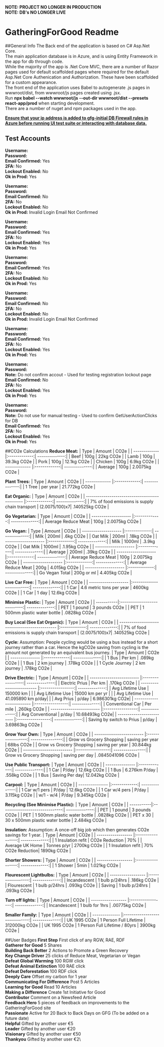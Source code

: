**NOTE: PROJECT NO LONGER IN PRODUCTION**\
**NOTE: DB's NO LONGER LIVE**

# GatheringForGood Readme

##General Info
The Back end of the application is based on C# Asp.Net Core.\
The main application database is in Azure, and is using Entity Framework in the app for db through code.\
While the majority of the app is .Net Core MVC, there are a number of Razor pages used for default scaffolded pages where required for the default Asp.Net Core Authenication and Authorization. These have been scaffolded for a custom appearance.\
The front end of the application uses Babel to autogenerate .js pages in wwwroot/dist, from wwwroot/js pages created using .jsx.\
Run **npx babel --watch wwwroot/js --out-dir wwwroot/dist --presets react-app/prod** when starting development.\
There are a number of nuget and npm packages used in the app.

<u>**Ensure that your ip address is added to gfg-initial DB Firewall rules in Azure before running UI test suite or interacting with database data.**</u>

## Test Accounts
**Username:** \
**Password:** \
**Email Confirmed:** Yes\
**2FA:** No\
**Lockout Enabled:** No\
**Ok in Prod:** Yes

**Username:** \
**Password:** \
**Email Confirmed:** No\
**2FA:** No\
**Lockout Enabled:** No\
**Ok in Prod:** Invalid Login Email Not Confirmed

**Username:** \
**Password:** \
**Email Confirmed:** Yes\
**2FA:** No\
**Lockout Enabled:** Yes\
**Ok in Prod:** Yes

**Username:** \
**Password:** \
**Email Confirmed:** Yes\
**2FA:** No\
**Lockout Enabled:** No\
**Ok in Prod:** Yes

**Username:** \
**Password:** \
**Email Confirmed:** No\
**2FA:** No\
**Lockout Enabled:** No\
**Ok in Prod:** Invalid Login Email Not Confirmed

**Username:** \
**Password:** \
**Email Confirmed:** Yes\
**2FA:** No\
**Lockout Enabled:** Yes\
**Ok in Prod:** Yes

**Username:** \
**Password:** \
**Note:** Do not confirm accout - Used for testing registration lockout page\
**Email Confirmed:** No\
**2FA:** No\
**Lockout Enabled:** Yes\
**Ok in Prod:** Yes

**Username:** \
**Password:** \
**Note:** Do not use for manual testing - Used to confirm GetUserActionClicks for DB\
**Email Confirmed:** Yes\
**2FA:** No\
**Lockout Enabled:** Yes\
**Ok in Prod:** Yes

##CO2e Calculations
**Reduce Meat:**
| Type          | Amount        | CO2e           |
| ------------- |:-------------:| --------------:|
| Beef          | 100g          | 22kg CO2e      |
| Lamb          | 100g          | 39.3kg CO2e    |
| Pork          | 100g          | 12.1kg CO2e    |
| Chicken       | 100g          | 6.9kg CO2e     |
| ------------- |:-------------:| --------------:|
| Average       | 100g          | 2.0075kg CO2e  |

**Plant Trees:**
| Type          | Amount        | CO2e           |
| ------------- |:-------------:| --------------:|
| 1 Tree        | per year      | 21.772kg CO2e  |

**Eat Organic:**
| Type                                           | Amount        | CO2e           |
| ---------------------------------------------- |:-------------:| --------------:|
| 7% of food emissions is supply chain transport | (2.0075/100)x7| .140525kg CO2e |

**Go Vegetarian:**
| Type                 | Amount        | CO2e           |
| -------------------- |:-------------:| --------------:|
| Average Reduce Meat  | 100g          | 2.0075kg CO2e  |

**Go Vegan:**
| Type                 | Amount        | CO2e           |
| -------------------- |:-------------:| --------------:|
| Milk                 | 200ml         | .6kg CO2e      |
| Oat Milk             | 200ml         | .18kg CO2e     |
| -------------------- |:-------------:| --------------:|
| Milk                 | 1000ml        | .3.9kg CO2e    |
| Oat Milk             | 1000ml        | .1.95kg CO2e   |
| -------------------- |:-------------:| --------------:|
| Average              | 200ml         | .39kg CO2e     |
| -------------------- |:-------------:| --------------:|
| Average Reduce Meat  | 100g          | 2.0075kg CO2e  |
| -------------------- |:-------------:| --------------:|
| Average Reduce Meat  | 200g          | 4.015kg CO2e   |
| -------------------- |:-------------:| --------------:|
| Go Vegan Total       | 200g or ml    | 4.405kg CO2e   |

**Live Car Free:**
| Type                 | Amount                    | CO2e           |
| -------------------- |:-------------------------:| --------------:|
| 1 Car                | 4.6 metric tons per year  | 4600kg CO2e    |
| 1 Car                | 1 day                     | 12.6kg CO2e    |

**Minimise Plastic:**
| Type       | Amount                       | CO2e           |
| -----------|:----------------------------:| --------------:|
| PET        | 1 pound                      | 3 pounds CO2e  |
| PET        | 1 500mm plastic water bottle | .0828kg CO2e   |

**Buy Local (See Eat Organic):**
| Type                                           | Amount        | CO2e           |
| ---------------------------------------------- |:-------------:| --------------:|
| 7% of food emissions is supply chain transport | (2.0075/100)x7| .140525kg CO2e |

**Cycle:**
Assumption: People cycling would be using a bus instead for a short journey rather than a car.
Hence the kgCO2e saving from cycling is the amount not generated by an equivalent bus journey.
| Type            | Amount        | CO2e           |
| --------------- |:-------------:| --------------:|
| 1 Bus           | Per km        | .089kg CO2e    |
| 1 Bus           | 2 km journey  | .178kg CO2e    |
| 1 Cycle Journey | 2 km journey  | .178kg CO2e    |

**Drive Electric:**
| Type                      | Amount            | CO2e           |
| ------------------------- |:-----------------:| --------------:|
| Electric Prius            | Per km            | .170kg CO2e    |
| ------------------------- |:-----------------:| --------------:|
| Avg Lifetime Use          | 150000 km         |                |
| Avg Lifetime Use          | 15000 km per yr   |                |
| Avg Lifetime Use          | 41.095890 km p/day|                |
| Avg Prius                 | p/day             | 6.986301kg CO2e|
| ------------------------- |:-----------------:| --------------:|
| Conventional Car          | Per mile          | .260kg CO2e    |
| ------------------------- |:-----------------:| --------------:|
| Avg Conventional          | p/day             | 10.68493kg CO2e|
| ------------------------- |:-----------------:| --------------:|
| Saving by switch to Prius | p/day             | 3.69863kg CO2e |

**Grow Your Own:**
| Type                      | Amount            | CO2e             |
| ------------------------- |:-----------------:| ----------------:|
| Grow vs Grocery Shopping  | saving per year   | 68lbs CO2e       |
| Grow vs Grocery Shopping  | saving per year   | 30.844kg CO2e    |
| ------------------------- |:-----------------:| ----------------:|
| Grow vs Grocery Shopping  | saving per day    | .0845041096 CO2e |

**Use Public Transport:**
| Type            | Amount        | CO2e           |
| --------------- |:-------------:| --------------:|
| 1 Car           | P/day         | 12.6kg CO2e    |
| 1 Bus           | 6.276km P/day | .558kg CO2e    |
| 1 Bus           | Saving Per day| 12.042kg CO2e  |

**Carpool:**
| Type            | Amount        | CO2e           |
| --------------- |:-------------:| --------------:|
| 1 Car w/1 pers  | P/day         | 12.6kg CO2e    |
| 1 Car w/4 pers  | P/day         | 3.115kg CO2e   |
| w/1 - w/4       | P/day         | 9.345kg CO2e   |

**Recycling (See Minimise Plastic):**
| Type       | Amount                          | CO2e           |
| -----------|:-------------------------------:| --------------:|
| PET        | 1 pound                         | 3 pounds CO2e  |
| PET        | 1 500mm plastic water bottle    | .0828kg CO2e   |
| PET x 30   | 30 x 500mm plastic water bottle | 2.484kg CO2e   |

**Insulation:**
Assumption: A once-off big job which then generates CO2e savings for 1 year.
| Type               | Amount            | CO2e           |
| ------------------ |:-----------------:| --------------:|
| 1 Insulation refit | CO2e Reduction    | 70%            |
| Average UK Home    | Tonnes p/yr       | 2700kg CO2e    |
| 1 Insulation refit | 70% CO2e Reduction| 1890kg CO2e    |

**Shorter Showers:**
| Type               | Amount            | CO2e           |
| ------------------ |:-----------------:| --------------:|
| 1 Shower           | 5min              | 1.021kg CO2e   |

**Flourescent Lightbulbs:**
| Type               | Amount            | CO2e           |
| ------------------ |:-----------------:| --------------:|
| Incandescent       | 1 bulb p/24hrs    | .186kg CO2e    |
| Flourescent        | 1 bulb p/24hrs    | .093kg CO2e    |
| Saving             | 1 bulb p/24hrs    | .093kg CO2e    |

**Turn off lights:**
| Type               | Amount            | CO2e           |
| ------------------ |:-----------------:| --------------:|
| Incandescent       | 1 bulb for 1hrs   | .00775kg CO2e  |

**Smaller Family:**
| Type           | Amount                         | CO2e           |
| -------------- |:------------------------------:| --------------:|
| UK 1995 CO2e   | 1 Person Full Lifetime         | 312000kg CO2e  |
| UK 1995 CO2e   | 1 Person Full Lifetime / 80yrs | 3900kg CO2e  |

##User Badges
**First Step** First click of any RGW, RAE, RDF\
**Gatherer for Good** 5 Shares\
**Building Back Better** 2 Actions to Promote a Green Recovery\
**Key Change Driver** 25 clicks of Reduce Meat, Vegetarian or Vegan\
**Defeat Global Warming** 100 RGW click\
**Defeat Animal Extinction** 100 RAE click\
**Defeat Deforestation** 100 RDF click\
**Deeply Care** Offset my carbon for 1 year\
**Communicating For Difference** Post 5 Articles\
**Learning for Good** Read 10 Articles\
**Making a Difference** Create 1st Initiative for Good\
**Contributor** Comment on a Newsfeed Article\
**Feedback Hero** 5 pieces of feedback on improvements to the GatheringForGood site\
**Passionate** Active for 20 Back to Back Days on GFG (To be added on a future date)\
**Helpful** Gifted by another user €5\
**Leader** Gifted by another user €20\
**Visionary** Gifted by another user €50\
**Thankyou** Gifted by another user €2\

